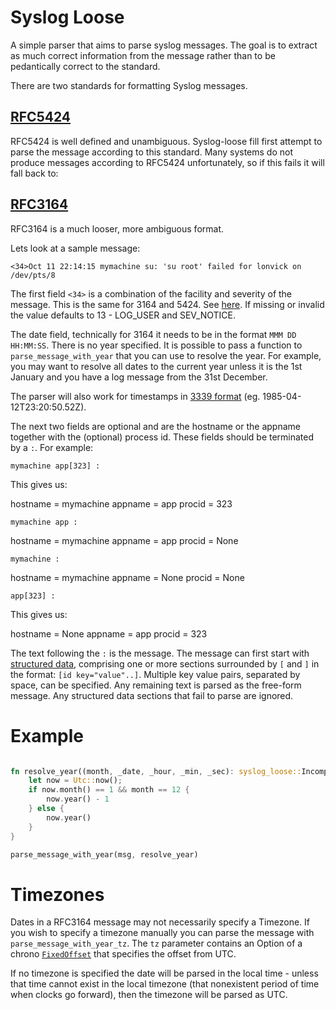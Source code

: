 
# Syslog Loose

A simple parser that aims to parse syslog messages. The goal is to extract as much correct information from the message rather than to be pedantically correct to the standard.

There are two standards for formatting Syslog messages.

## [RFC5424](https://tools.ietf.org/html/rfc5424) 

RFC5424 is well defined and unambiguous. Syslog-loose fill first attempt to parse the message according to this standard. Many systems do not produce messages according to RFC5424 unfortunately, so if this fails it will fall back to:

## [RFC3164](https://tools.ietf.org/html/rfc3164)

RFC3164 is a much looser, more ambiguous format.

Lets look at a sample message:

```
<34>Oct 11 22:14:15 mymachine su: 'su root' failed for lonvick on /dev/pts/8
```

The first field `<34>` is a combination of the facility and severity of the message. This is the same for 3164 and 5424. See [here](https://tools.ietf.org/html/rfc3164#section-4.1.1). If missing or invalid the value defaults to 13 - LOG_USER and SEV_NOTICE.

The date field, technically for 3164 it needs to be in the format `MMM DD HH:MM:SS`. There is no year specified. It is possible to pass a function to `parse_message_with_year` that you can use to resolve the year. For example, you may want to resolve all dates to the current year unless it is the 1st January and you have a log message from the 31st December.


The parser will also work for timestamps in [3339 format](https://tools.ietf.org/html/rfc3339) (eg. 1985-04-12T23:20:50.52Z).

The next two fields are optional and are the hostname or the appname together with the (optional) process id. These fields should be terminated by a `:`. For example:

```
mymachine app[323] :
```

This gives us:

hostname = mymachine
appname = app
procid = 323

```
mymachine app :
```

hostname = mymachine
appname = app
procid = None

```
mymachine :
```

hostname = mymachine
appname = None
procid = None

```
app[323] :
```

This gives us:

hostname = None
appname = app
procid = 323


The text following the `:` is the message. The message can first start with [structured data](https://tools.ietf.org/html/rfc5424#section-6.3), comprising one or more sections surrounded by `[` and `]` in the format: `[id key="value"..]`. Multiple key value pairs, separated by space, can be specified. Any remaining text is parsed as the free-form message. Any structured data sections that fail to parse are ignored.


# Example

```rust

fn resolve_year((month, _date, _hour, _min, _sec): syslog_loose::IncompleteDate) -> i32 {
    let now = Utc::now();
    if now.month() == 1 && month == 12 {
        now.year() - 1
    } else {
        now.year()
    }
}

parse_message_with_year(msg, resolve_year)

```

# Timezones

Dates in a RFC3164 message may not necessarily specify a Timezone. If you wish to specify a timezone manually you can parse the message with `parse_message_with_year_tz`. The `tz` parameter contains an Option of a chrono [`FixedOffset`](https://docs.rs/chrono/0.4.13/chrono/offset/struct.FixedOffset.html) that specifies the offset from UTC.

If no timezone is specified the date will be parsed in the local time - unless that time cannot exist in the local timezone (that nonexistent period of time when clocks go forward), then the timezone will be parsed as UTC.

